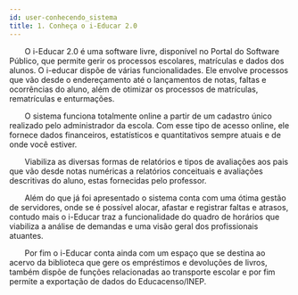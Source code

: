 ```yaml
---
id: user-conhecendo_sistema
title: 1. Conheça o i-Educar 2.0
---
```


&nbsp;&nbsp;&nbsp;&nbsp;&nbsp;&nbsp;&nbsp;O i-Educar 2.0 é uma software livre, disponível no Portal do Software Público, que permite gerir os processos escolares, matrículas e dados dos alunos. O i-educar dispõe de várias funcionalidades. Ele envolve processos que vão desde o endereçamento até o lançamentos de notas, faltas e ocorrências do aluno, além de otimizar os processos de matrículas, rematrículas e enturmações.

&nbsp;&nbsp;&nbsp;&nbsp;&nbsp;&nbsp;&nbsp;O sistema funciona totalmente online a partir de um cadastro único realizado pelo administrador da escola. Com esse tipo de acesso online, ele fornece dados financeiros, estatísticos e quantitativos sempre atuais e de onde você estiver.

&nbsp;&nbsp;&nbsp;&nbsp;&nbsp;&nbsp;&nbsp;Viabiliza as diversas formas de relatórios e tipos de avaliações aos pais que vão desde notas numéricas a relatórios conceituais e avaliações descritivas do aluno, estas fornecidas pelo professor.

&nbsp;&nbsp;&nbsp;&nbsp;&nbsp;&nbsp;&nbsp;Além do que já foi apresentado o sistema conta com uma ótima gestão de servidores, onde se é possível alocar, afastar e registrar faltas e atrasos, contudo mais o i-Educar traz a funcionalidade do quadro de horários que viabiliza a análise de demandas e uma visão geral dos profissionais atuantes.

&nbsp;&nbsp;&nbsp;&nbsp;&nbsp;&nbsp;&nbsp;Por fim o i-Educar conta ainda com um espaço que se destina ao acervo da biblioteca que gere os empréstimos e devoluções de livros, também dispõe de funções relacionadas ao transporte escolar e por fim permite a exportação de dados do Educacenso/INEP.